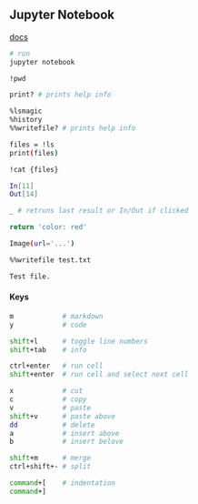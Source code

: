Jupyter Notebook
-

[docs](https://jupyter.org/documentation)

````sh
# run
jupyter notebook
````

````sh
!pwd

print? # prints help info

%lsmagic
%history
%%writefile? # prints help info

files = !ls
print(files)

!cat {files}

In[11]
Out[14]

_ # retruns last result or In/Out if clicked

return 'color: red'

Image(url='...')
````

````sh
%%writefile test.txt

Test file.
````

#### Keys

````sh
m            # markdown
y            # code

shift+l      # toggle line numbers
shift+tab    # info

ctrl+enter   # run cell
shift+enter  # run cell and select next cell

x            # cut
c            # copy
v            # paste
shift+v      # paste above
dd           # delete
a            # insert above
b            # insert belove

shift+m      # merge
ctrl+shift+- # split

command+[    # indentation
command+]
````
